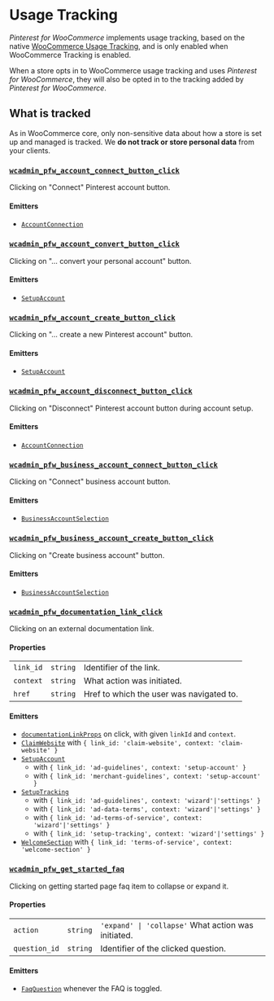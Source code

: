 # Usage Tracking

_Pinterest for WooCommerce_ implements usage tracking, based on the native [WooCommerce Usage Tracking](https://woocommerce.com/usage-tracking/), and is only enabled when WooCommerce Tracking is enabled.

When a store opts in to WooCommerce usage tracking and uses _Pinterest for WooCommerce_, they will also be opted in to the tracking added by _Pinterest for WooCommerce_.

## What is tracked

As in WooCommerce core, only non-sensitive data about how a store is set up and managed is tracked. We **do not track or store personal data** from your clients.

<woo-tracking-jsdoc>
<!---
Everything below will be automatically generated by `woo-tracking-jsdoc`.
Do not edit it manually!
-->

### [`wcadmin_pfw_account_connect_button_click`](assets/source/setup-guide/app/components/Account/Connection.js#L37)
Clicking on "Connect" Pinterest account button.
#### Emitters
- [`AccountConnection`](assets/source/setup-guide/app/components/Account/Connection.js#L60)

### [`wcadmin_pfw_account_convert_button_click`](assets/source/setup-guide/app/steps/SetupAccount.js#L32)
Clicking on "… convert your personal account" button.
#### Emitters
- [`SetupAccount`](assets/source/setup-guide/app/steps/SetupAccount.js#L54)

### [`wcadmin_pfw_account_create_button_click`](assets/source/setup-guide/app/steps/SetupAccount.js#L27)
Clicking on "… create a new Pinterest account" button.
#### Emitters
- [`SetupAccount`](assets/source/setup-guide/app/steps/SetupAccount.js#L54)

### [`wcadmin_pfw_account_disconnect_button_click`](assets/source/setup-guide/app/components/Account/Connection.js#L42)
Clicking on "Disconnect" Pinterest account button during account setup.
#### Emitters
- [`AccountConnection`](assets/source/setup-guide/app/components/Account/Connection.js#L60)

### [`wcadmin_pfw_business_account_connect_button_click`](assets/source/setup-guide/app/components/Account/BusinessAccountSelection.js#L24)
Clicking on "Connect" business account button.
#### Emitters
- [`BusinessAccountSelection`](assets/source/setup-guide/app/components/Account/BusinessAccountSelection.js#L40)

### [`wcadmin_pfw_business_account_create_button_click`](assets/source/setup-guide/app/components/Account/BusinessAccountSelection.js#L19)
Clicking on "Create business account" button.
#### Emitters
- [`BusinessAccountSelection`](assets/source/setup-guide/app/components/Account/BusinessAccountSelection.js#L40)

### [`wcadmin_pfw_documentation_link_click`](assets/source/setup-guide/app/helpers/documentation-link-props.js#L6)
Clicking on an external documentation link.
#### Properties
|   |   |   |
|---|---|---|
`link_id` | `string` | Identifier of the link.
`context` | `string` | What action was initiated.
`href` | `string` | Href to which the user was navigated to.
#### Emitters
- [`documentationLinkProps`](assets/source/setup-guide/app/helpers/documentation-link-props.js#L37) on click, with given `linkId` and `context`.
- [`ClaimWebsite`](assets/source/setup-guide/app/steps/ClaimWebsite.js#L57) with `{ link_id: 'claim-website', context: 'claim-website' }`
- [`SetupAccount`](assets/source/setup-guide/app/steps/SetupAccount.js#L54)
	- with `{ link_id: 'ad-guidelines', context: 'setup-account' }`
	- with `{ link_id: 'merchant-guidelines', context: 'setup-account' }`
- [`SetupTracking`](assets/source/setup-guide/app/steps/SetupTracking.js#L50)
	- with `{ link_id: 'ad-guidelines', context: 'wizard'|'settings' }`
	- with `{ link_id: 'ad-data-terms', context: 'wizard'|'settings' }`
	- with `{ link_id: 'ad-terms-of-service', context: 'wizard'|'settings' }`
	- with `{ link_id: 'setup-tracking', context: 'wizard'|'settings' }`
- [`WelcomeSection`](assets/source/setup-guide/app/views/LandingPageApp.js#L35) with `{ link_id: 'terms-of-service', context: 'welcome-section' }`

### [`wcadmin_pfw_get_started_faq`](assets/source/setup-guide/app/views/LandingPageApp.js#L207)
Clicking on getting started page faq item to collapse or expand it.
#### Properties
|   |   |   |
|---|---|---|
`action` | `string` | `'expand' \| 'collapse'` What action was initiated.
`question_id` | `string` | Identifier of the clicked question.
#### Emitters
- [`FaqQuestion`](assets/source/setup-guide/app/views/LandingPageApp.js#L226) whenever the FAQ is toggled.

<!---
End of `woo-tracking-jsdoc`-generated content.
-->
</woo-tracking-jsdoc>